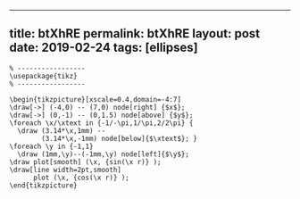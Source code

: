---
 title: btXhRE
 permalink: btXhRE
 layout: post
 date: 2019-02-24
 tags: [ellipses]
 ---

```latex% Dans le préambule
% -----------------
\usepackage{tikz}
% -----------------

\begin{tikzpicture}[xscale=0.4,domain=-4:7]
\draw[->] (-4,0) -- (7,0) node[right] {$x$};
\draw[->] (0,-1) -- (0,1.5) node[above] {$y$};
\foreach \x/\xtext in {-1/-\pi,1/\pi,2/2\pi} {
  \draw (3.14*\x,1mm) --
        (3.14*\x,-1mm) node[below]{$\xtext$}; }
\foreach \y in {-1,1}
  \draw (1mm,\y)--(-1mm,\y) node[left]{$\y$};
\draw plot[smooth] (\x, {sin(\x r)} );
\draw[line width=2pt,smooth]
      plot (\x, {cos(\x r)} );
\end{tikzpicture}
```